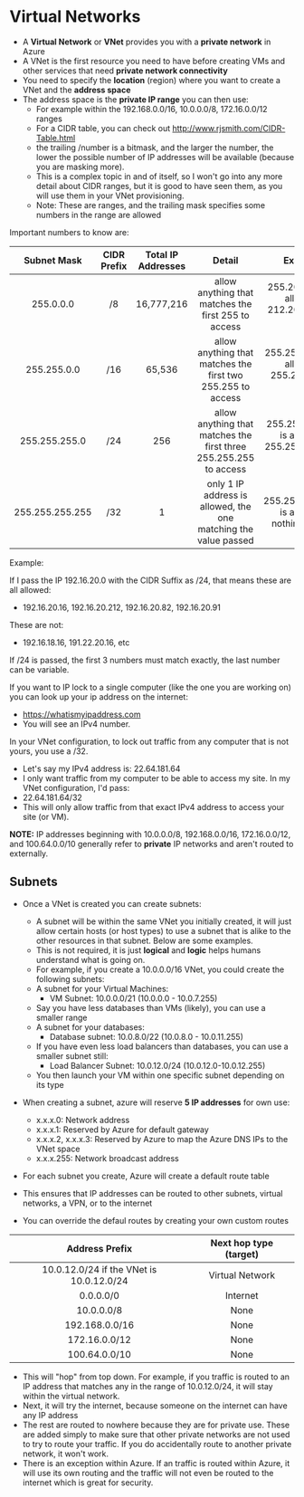 # Virtual Networks

- A **Virtual Network** or **VNet** provides you with a **private network** in Azure
- A VNet is the first resource you need to have before creating VMs and other services that need **private network connectivity**
- You need to specify the **location** (region) where you want to create a VNet and the **address space**
- The address space is the **private IP range** you can then use:
  - For example within the 192.168.0.0/16, 10.0.0.0/8, 172.16.0.0/12 ranges
  - For a CIDR table, you can check out http://www.rjsmith.com/CIDR-Table.html
  - the trailing /number is a bitmask, and the larger the number, the lower the possible number of IP addresses will be available (because you are masking more).
  - This is a complex topic in and of itself, so I won't go into any more detail about CIDR ranges, but it is good to have seen them, as you will use them in your VNet provisioning.
  - Note: These are ranges, and the trailing mask specifies some numbers in the range are allowed
  
Important numbers to know are:

| Subnet Mask | CIDR Prefix | Total IP Addresses | Detail | Example |
| :---: | :---: | :---: | :---: | :---: |
| 255.0.0.0 | /8 | 16,777,216 | allow anything that matches the first 255 to access | 255.20.15.18 is allowed, 212.20.15.18 is not |
| 255.255.0.0 | /16 | 65,536 | allow anything that matches the first two 255.255 to access | 255.255.20.98 is allowed, 255.20.18.6 is not |
| 255.255.255.0 | /24 | 256 | allow anything that matches the first three 255.255.255 to access | 255.255.255.16 is allowed, 255.255.20.18 is not |
| 255.255.255.255 | /32 | 1 | only 1 IP address is allowed, the one matching the value passed | 255.255.255.255 is allowed, nothing else is |

Example:

If I pass the IP 192.16.20.0 with the CIDR Suffix as /24, that means these are all allowed:
 - 192.16.20.16, 192.16.20.212, 192.16.20.82, 192.16.20.91

These are not:
 - 192.16.18.16, 191.22.20.16, etc

If /24 is passed, the first 3 numbers must match exactly, the last number can be variable.

If you want to IP lock to a single computer (like the one you are working on) you can look up your ip address on the internet:
 - https://whatismyipaddress.com
 - You will see an IPv4 number.

In your VNet configuration, to lock out traffic from any computer that is not yours, you use a /32.
  - Let's say my IPv4 address is: 22.64.181.64
  - I only want traffic from my computer to be able to access my site. In my VNet configuration, I'd pass:
  - 22.64.181.64/32
  - This will only allow traffic from that exact IPv4 address to access your site (or VM).

**NOTE:** IP addresses beginning with 10.0.0.0/8, 192.168.0.0/16, 172.16.0.0/12, and 100.64.0.0/10  generally refer to **private** IP networks and aren't routed to externally.

## Subnets
- Once a VNet is created you can create subnets:
  - A subnet will be within the same VNet you initially created, it will just allow certain hosts (or host types) to use a subnet that is alike to the other resources in that subnet. Below are some examples.
  - This is not required, it is just **logical** and **logic** helps humans understand what is going on.
  - For example, if you create a 10.0.0.0/16 VNet, you could create the following subnets:
  - A subnet for your Virtual Machines:
    - VM Subnet: 10.0.0.0/21 (10.0.0.0 - 10.0.7.255)
  - Say you have less databases than VMs (likely), you can use a smaller range
  - A subnet for your databases:
    - Database subnet: 10.0.8.0/22 (10.0.8.0 - 10.0.11.255)
  - If you have even less load balancers than databases, you can use a smaller subnet still:
    - Load Balancer Subnet: 10.0.12.0/24 (10.0.12.0-10.0.12.255)
  - You then launch your VM within one specific subnet depending on its type

- When creating a subnet, azure will reserve **5 IP addresses** for own use:
  - x.x.x.0: Network address
  - x.x.x.1: Reserved by Azure for default gateway
  - x.x.x.2, x.x.x.3: Reserved by Azure to map the Azure DNS IPs to the VNet space
  - x.x.x.255: Network broadcast address

- For each subnet you create, Azure will create a default route table
- This ensures that IP addresses can be routed to other subnets, virtual networks, a VPN, or to the internet
- You can override the defaul routes by creating your own custom routes

| Address Prefix | Next hop type (target) |
| :---: | :---: |
| 10.0.12.0/24 if the VNet is 10.0.12.0/24 | Virtual Network |
| 0.0.0.0/0 | Internet |
| 10.0.0.0/8 | None |
| 192.168.0.0/16 | None |
| 172.16.0.0/12 | None |
| 100.64.0.0/10 | None |

- This will "hop" from top down. For example, if you traffic is routed to an IP address that matches any in the range of 10.0.12.0/24, it will stay within the virtual network.
- Next, it will try the internet, because someone on the internet can have any IP address
- The rest are routed to nowhere because they are for private use. These are added simply to make sure that other private networks are not used to try to route your traffic. If you do accidentally route to another private network, it won't work.
- There is an exception within Azure. If an traffic is routed within Azure, it will use its own routing and the traffic will not even be routed to the internet which is great for security.